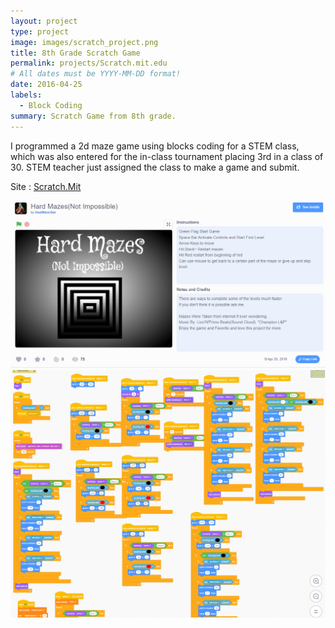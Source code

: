 ```yaml
---
layout: project
type: project
image: images/scratch_project.png
title: 8th Grade Scratch Game
permalink: projects/Scratch.mit.edu
# All dates must be YYYY-MM-DD format!
date: 2016-04-25
labels:
  - Block Coding
summary: Scratch Game from 8th grade.
---
```


I programmed a 2d maze game using blocks coding for a STEM class, which was also entered for the in-class tournament placing 3rd in a class of 30. STEM teacher just assigned the class to make a game and submit.


Site : <a href = "https://scratch.mit.edu/projects/106124273/">Scratch.Mit
<div class="center">
  <img class="ui medium right floated image" src="../images/scratch_page.png">
  <img class="ui medium left floated image" src="../images/scratchCode.png">
</div>
